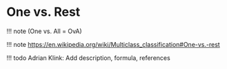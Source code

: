 # One vs. Rest

!!! note
    (One vs. All = OvA)

!!! note 
    https://en.wikipedia.org/wiki/Multiclass_classification#One-vs.-rest
  
!!! todo
    Adrian Klink: Add description, formula, references
